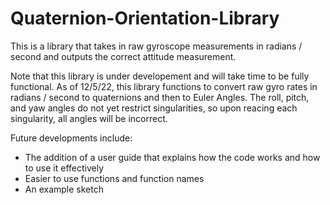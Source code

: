 # Quaternion-Orientation-Library
This is a library that takes in raw gyroscope measurements in radians / second and outputs the correct attitude measurement.

Note that this library is under developement and will take time to be fully functional. As of 12/5/22, 
this library functions to convert raw gyro rates in radians / second to quaternions and then to Euler Angles.
The roll, pitch, and yaw angles do not yet restrict singularities, so upon reacing each singularity, all angles will be incorrect.

Future developments include:
- The addition of a user guide that explains how the code works and how to use it effectively
- Easier to use functions and function names
- An example sketch
